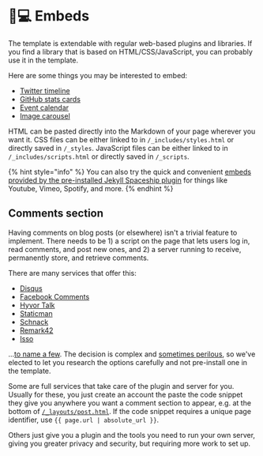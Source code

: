 # 👨💻 Embeds

The template is extendable with regular web-based plugins and libraries. If you find a library that is based on HTML/CSS/JavaScript, you can probably use it in the template.

Here are some things you may be interested to embed:

* [Twitter timeline](https://publish.twitter.com)
* [GitHub stats cards](https://github.com/anuraghazra/github-readme-stats)
* [Event calendar](https://fullcalendar.io/)
* [Image carousel](https://glidejs.com/)

HTML can be pasted directly into the Markdown of your page wherever you want it. CSS files can be either linked to in `/_includes/styles.html` or directly saved in `/_styles`. JavaScript files can be either linked to in `/_includes/scripts.html` or directly saved in `/_scripts`.

{% hint style="info" %}
You can also try the quick and convenient [embeds provided by the pre-installed Jekyll Spaceship plugin](broken-reference) for things like Youtube, Vimeo, Spotify, and more.
{% endhint %}

## Comments section

Having comments on blog posts (or elsewhere) isn't a trivial feature to implement. There needs to be 1) a script on the page that lets users log in, read comments, and post new ones, and 2) a server running to receive, permanently store, and retrieve comments.

There are many services that offer this:

* [Disqus](https://disqus.com/)
* [Facebook Comments](https://developers.facebook.com/docs/plugins/comments/)
* [Hyvor Talk](https://talk.hyvor.com/)
* [Staticman](https://staticman.net/docs/)
* [Schnack](https://github.com/schn4ck/schnack)
* [Remark42](https://github.com/umputun/remark42)
* [Isso](https://github.com/posativ/isso)

...[to name a few](https://www.google.com/search?q=jekyll+comments). The decision is complex and [sometimes perilous](https://replyable.com/2017/03/disqus-is-your-data-worth-trading-for-convenience/), so we've elected to let you research the options carefully and not pre-install one in the template.

Some are full services that take care of the plugin and server for you. Usually for these, you just create an account the paste the code snippet they give you anywhere you want a comment section to appear, e.g. at the bottom of [`/_layouts/post.html`](https://github.com/greenelab/lab-website-template/blob/main/\_layouts/post.html). If the code snippet requires a unique page identifier, use `{{ page.url | absolute_url }}`.

Others just give you a plugin and the tools you need to run your own server, giving you greater privacy and security, but requiring more work to set up.
